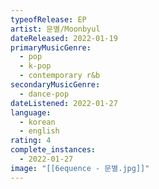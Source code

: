 ```yaml
---
typeofRelease: EP
artist: 문별/Moonbyul
dateReleased: 2022-01-19
primaryMusicGenre:
  - pop
  - k-pop
  - contemporary r&b
secondaryMusicGenre:
  - dance-pop
dateListened: 2022-01-27
language:
  - korean
  - english
rating: 4
complete_instances:
  - 2022-01-27
image: "[[6equence - 문별.jpg]]"
---
```

